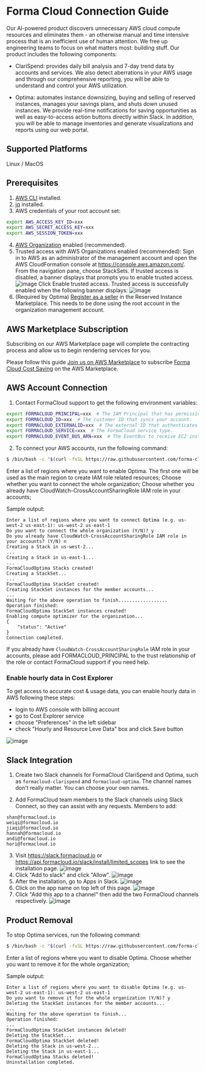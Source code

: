 # Forma Cloud Connection Guide

Our Al-powered product discovers unnecessary AWS cloud compute resources and eliminates them - an otherwise manual and time intensive process that is an inefficient use of human attention. We free up engineering teams to focus on what matters most: building stuff. Our product includes the following components:

- ClariSpend: provides daily bill analysis and 7-day trend data by accounts and services. We also detect aberrations in your AWS usage and through our comprehensive reporting, you will be able to understand and control your AWS utilization.

- Optima: automates instance downsizing, buying and selling of reserved instances, manages your savings plans, and shuts down unused instances. We provide real-time notifications for saving opportunities as well as easy-to-access action buttons directly within Slack. In addition, you will be able to manage inventories and generate visualizations and reports using our web portal.

## Supported Platforms

Linux / MacOS

## Prerequisites

1. [AWS CLI](https://docs.aws.amazon.com/cli/latest/userguide/getting-started-install.html) installed.
2. [jq](https://stedolan.github.io/jq/download/) installed.
3. AWS credentials of your root account set:

```bash
export AWS_ACCESS_KEY_ID=xxx
export AWS_SECRET_ACCESS_KEY=xxx
export AWS_SESSION_TOKEN=xxx
```

4. [AWS Organization](https://docs.aws.amazon.com/organizations/latest/userguide/orgs_tutorials_basic.html) enabled (recommended).
5. Trusted access with AWS Organizations enabled (recommended):
   Sign in to AWS as an administrator of the management account and open the AWS CloudFormation console at https://console.aws.amazon.com/.
   From the navigation pane, choose StackSets. If trusted access is disabled, a banner displays that prompts you to enable trusted access.
   ![image](https://github.com/forma-cloud/FormaCloud/assets/117554189/ce841f64-3794-4dc2-b765-49d700cfff65)
   Click Enable trusted access. Trusted access is successfully enabled when the following banner displays:
   ![image](https://github.com/forma-cloud/FormaCloud/assets/117554189/8b8e93f4-9004-4d98-9309-3acb64ccc4c4)
6. (Required by Optima) [Register as a seller](https://formacloud.slab.com/posts/register-as-a-seller-account-e9jt65z4) in the Reserved Instance Marketplace. This needs to be done using the root account in the organization management account.

## AWS Marketplace Subscription

Subscribing on our AWS Marketplace page will complete the contracting process and allow us to begin rendering services for you.

Please follow this guide [Join us on AWS Marketplace](https://formacloud.slab.com/posts/join-us-on-aws-marketplace-b616x0cd) to subscribe [Forma Cloud Cost Saving](https://aws.amazon.com/marketplace/pp/prodview-3upfi5nbbcxxw) on the AWS Marketplace.

## AWS Account Connection

1. Contact FormaCloud support to get the following environment variables:

```bash
export FORMACLOUD_PRINCIPAL=xxx  # The IAM Principal that has permission to your account.
export FORMACLOUD_ID=xxx  # The customer ID that syncs your account.
export FORMACLOUD_EXTERNALID=xxx  # The external ID that authenticates your account.
export FORMACLOUD_SERVICE=xxx  # The FormaCloud service type.
export FORMACLOUD_EVENT_BUS_ARN=xxx  # The EventBus to receive EC2 instance events.
```

2. To connect your AWS accounts, run the following command:

```bash
$ /bin/bash -c "$(curl -fsSL https://raw.githubusercontent.com/forma-cloud/FormaCloud/main/optima/install.sh)"
```

Enter a list of regions where you want to enable Optima. The first one will be used as the main region to create IAM role related resources;
Choose whether you want to connect the whole organization;
Choose whether you already have CloudWatch-CrossAccountSharingRole IAM role in your accounts;

Sample output:

```
Enter a list of regions where you want to connect Optima (e.g. us-west-2 us-east-1): us-west-2 us-east-1
Do you want to connect the whole organization (Y/N)? y
Do you already have CloudWatch-CrossAccountSharingRole IAM role in your accounts? (Y/N) n
Creating a Stack in us-west-2...
...
Creating a Stack in us-east-1...
...
FormaCloudOptima Stacks created!
Creating a StackSet...
...
FormaCloudOptima StackSet created!
Creating StackSet instances for the member accounts...
...
Waiting for the above operation to finish..................
Operation finished:
FormaCloudOptima StackSet instances created!
Enabling compute optimizer for the organization...
{
    "status": "Active"
}
Connection completed.
```

If you already have `CloudWatch-CrossAccountSharingRole` IAM role in your accounts, please add FORMACLOUD_PRINCIPAL to the trust relationship of the role or contact FormaCloud support if you need help.

### Enable hourly data in Cost Explorer

To get access to accurate cost & usage data, you can enable hourly data in AWS following these steps:
- login to AWS console with billing account
- go to Cost Explorer service
- choose "Preferences" in the left sidebar
- check "Hourly and Resource Leve Data" box and click Save button

![image](https://github.com/forma-cloud/FormaCloud/assets/116232923/19d58c2a-1d9e-4fa9-ac24-7bceb9709fbe)

## Slack Integration

1. Create two Slack channels for FormaCloud ClariSpend and Optima, such as `formacloud-clarispend` and `formacloud-optima`. The channel names don't really matter. You can choose your own names.

2. Add FormaCloud team members to the Slack channels using Slack Connect, so they can assist with any requests.
   Members to add:

```
shan@formacloud.io
weiqi@formacloud.io
jiaqi@formacloud.io
hannah@formacloud.io
andi@formacloud.io
hori@formacloud.io
```

3. Visit https://slack.formacloud.io or https://api.formacloud.io/slack/install/limited_scopes link to see the installation page.
   ![image](https://github.com/forma-cloud/FormaCloud/assets/117554189/4fb77907-25be-4944-8c0f-ebe5195aa836)
4. Click "Add to slack" and click "Allow".
   ![image](https://github.com/forma-cloud/FormaCloud/assets/117554189/5be17695-b114-4185-9852-3e23d877ef2a)
5. After the installation, go to Apps in Slack.
   ![image](https://github.com/forma-cloud/FormaCloud/assets/117554189/079a3637-4f1f-4f97-bbfe-9aedf84fce57)
6. Click on the app name on top left of this page.
   ![image](https://github.com/forma-cloud/FormaCloud/assets/117554189/d0a9aa1c-dd8d-489f-9aad-d2341ecf9ab5)
7. Click "Add this app to a channel" then add the two FormaCloud channels respectively.
   ![image](https://github.com/forma-cloud/FormaCloud/assets/117554189/1ba7f5a7-564b-4121-9e91-c0e8fc3a7a6c)

## Product Removal

To stop Optima services, run the following command:

```bash
$ /bin/bash -c "$(curl -fsSL https://raw.githubusercontent.com/forma-cloud/FormaCloud/main/optima/uninstall.sh)"
```

Enter a list of regions where you want to disable Optima.
Choose whether you want to remove it for the whole organization;

Sample output:

```
Enter a list of regions where you want to disable Optima (e.g. us-west-2 us-east-1): us-west-2 us-east-1
Do you want to remove it for the whole organization (Y/N)? y
Deleting the StackSet instances for the member accounts...
...
Waiting for the above operation to finish...
Operation finished:
...
FormaCloudOptima StackSet instances deleted!
Deleting the StackSet...
FormaCloudOptima StackSet deleted!
Deleting the Stack in us-west-2...
Deleting the Stack in us-east-1...
FormaCloudOptima Stacks deleted!
Uninstallation completed.
```
